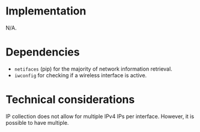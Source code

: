 # Implementation
N/A.

# Dependencies
- `netifaces` (pip) for the majority of network information retrieval.
- `iwconfig` for checking if a wireless interface is active.

# Technical considerations
IP collection does not allow for multiple IPv4 IPs per interface. However, it is possible to have multiple.
